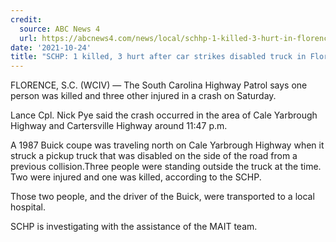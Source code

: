 ```yaml
---
credit:
  source: ABC News 4
  url: https://abcnews4.com/news/local/schhp-1-killed-3-hurt-in-florence-county-car-crash-wciv
date: '2021-10-24'
title: "SCHP: 1 killed, 3 hurt after car strikes disabled truck in Florence Co."
---
```

FLORENCE, S.C. (WCIV) — The South Carolina Highway Patrol says one person was killed and three other injured in a crash on Saturday.

Lance Cpl. Nick Pye said the crash occurred in the area of Cale Yarbrough Highway and Cartersville Highway around 11:47 p.m.

A 1987 Buick coupe was traveling north on Cale Yarbrough Highway when it struck a pickup truck that was disabled on the side of the road from a previous collision.Three people were standing outside the truck at the time. Two were injured and one was killed, according to the SCHP.

Those two people, and the driver of the Buick, were transported to a local hospital.

SCHP is investigating with the assistance of the MAIT team.

